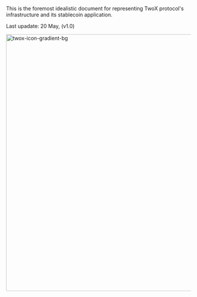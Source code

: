 This is the foremost idealistic document for representing TwoX protocol's infrastructure and its stablecoin application. 

Last upadate: 20 May, (v1.0)

<img width="700" alt="twox-icon-gradient-bg" src="https://github.com/twoxprotocol/papers/assets/124570947/5f9342b3-ff7b-4868-90c4-10411c2c0c9f">
